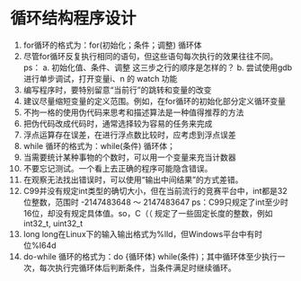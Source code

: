 # 循环结构程序设计
1. for循环的格式为：for(初始化；条件；调整) 循环体
2. 尽管for循环反复执行相同的语句，但这些语句每次执行的效果往往不同。ps：
	a. 初始化值、条件、调整 这三步之行的顺序是怎样的？
	b. 尝试使用gdb进行单步调试，打开变量i、n 的 watch 功能
3. 编写程序时，要特别留意“当前行”的跳转和变量的改变
4. 建议尽量缩短变量的定义范围。例如，在for循环的初始化部分定义循环变量
5. 不拘一格的使用伪代码来思考和描述算法是一种值得推荐的方法
6. 把伪代码改成代码时，通常选择较为容易的任务来完成
7. 浮点运算存在误差，在进行浮点数比较时，应考虑到浮点误差
8. while 循环的格式为：while(条件) 循环体；
9. 当需要统计某种事物的个数时，可以用一个变量来充当计数器
10. 不要忘记测试。一个看上去正确的程序可能隐含错误。
11. 在观察无法找出错误时，可以使用“输出中间结果”的方式差错。
12. C99并没有规定int类型的确切大小，但在当前流行的竞赛平台中，int都是32位整数，范围时 -2147483648 ～ 2147483647
	ps：C99只规定了int至少时16位，却没有规定具体值。so，C（（
	规定了一些固定长度的整数，例如int32_t, uint32_t
13. long long在Linux下的输入输出格式为%lld，但Windows平台中有时位%I64d
14. do-while 循环的格式为：do {循环体} while(条件)；其中循环体至少执行一次，每次执行完循环体后判断条件，当条件满足时继续循环。